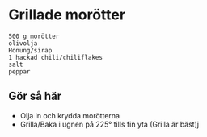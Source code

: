 # Grillade morötter
```
500 g morötter
olivolja
Honung/sirap
1 hackad chili/chiliflakes 
salt
peppar
```

## Gör så här
* Olja in och krydda morötterna
* Grilla/Baka i ugnen på 225° tills fin yta (Grilla är bäst)j

